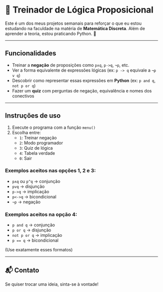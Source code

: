 # 🧠 Treinador de Lógica Proposicional

Este é um dos meus projetos semanais para reforçar o que eu estou estudando na faculdade na matéria de **Matemática Discreta**. Além de aprender a teoria, estou praticando Python. 🐍

---

##  Funcionalidades

-  Treinar a **negação** de proposições como `p∧q`, `p->q`, `¬p`, etc.  
-  Ver a forma equivalente de expressões lógicas (ex: `p -> q` equivale a `¬p v q`)  
-  Descobrir como representar essas expressões em **Python** (ex: `p and q`, `not p or q`)  
-  Fazer um **quiz** com perguntas de negação, equivalência e nomes dos conectivos  

---

##  Instruções de uso

1. Execute o programa com a função `menu()`
2. Escolha entre:
    - `1`: Treinar negação
    - `2`: Modo programador
    - `3`: Quiz de lógica
    - `4`: Tabela verdade 
    - `0`: Sair

###  Exemplos aceitos nas opções 1, 2 e 3:
- `p∧q` ou `p^q` → conjunção  
- `pvq` → disjunção  
- `p->q` → implicação  
- `p<->q` → bicondicional  
- `¬p` → negação  

###  Exemplos aceitos na opção 4:
- `p and q` → conjunção
- `p or q` → disjunção
- `not p or q` → implicação
- `p == q` → bicondicional  

(Use exatamente esses formatos)

---

## 📬 Contato

Se quiser trocar uma ideia, sinta-se à vontade! 
